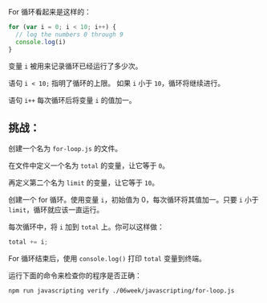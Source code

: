 For 循环看起来是这样的：

```js
for (var i = 0; i < 10; i++) {
  // log the numbers 0 through 9
  console.log(i)
}
```

变量 `i` 被用来记录循环已经运行了多少次。

语句 `i < 10;` 指明了循环的上限。
如果 `i` 小于 `10`，循环将继续进行。

语句 `i++` 每次循环后将变量 `i` 的值加一。

## 挑战：

创建一个名为 `for-loop.js` 的文件。

在文件中定义一个名为 `total` 的变量，让它等于 `0`。

再定义第二个名为 `limit` 的变量，让它等于 `10`。

创建一个 for 循环。使用变量 `i`，初始值为 0，每次循环将其值加一。只要 `i` 小于 `limit`，循环就应该一直运行。

每次循环中，将 `i` 加到 `total` 上。你可以这样做：

```js
total += i;
```

For 循环结束后，使用 `console.log()` 打印 `total` 变量到终端。

运行下面的命令来检查你的程序是否正确：

```bash
npm run javascripting verify ./06week/javascripting/for-loop.js
```
